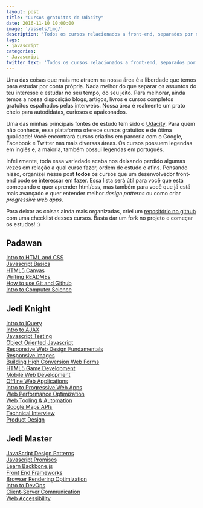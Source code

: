 ```yaml
---
layout: post
title: "Cursos gratuitos do Udacity"
date: 2016-11-10 10:00:00
image: '/assets/img/'
description: 'Todos os cursos relacionados a front-end, separados por nível.'
tags:
- javascript
categories:
- Javascript
twitter_text: 'Todos os cursos relacionados a front-end, separados por nível.'
---
```


Uma das coisas que mais me atraem na nossa área é a liberdade que temos para estudar por conta própria. Nada melhor do que separar os assuntos do teu interesse e estudar no seu tempo, do seu jeito. Para melhorar, ainda temos a nossa disposição blogs, artigos, livros e cursos completos gratuitos espalhados pelas interwebs. Nossa área é realmente um prato cheio para autodidatas, curiosos e apaixonados.

Uma das minhas principais fontes de estudo tem sido o [Udacity](https://br.udacity.com/). Para quem não conhece, essa plataforma oferece cursos gratuitos e de ótima qualidade! Você encontrará cursos criados em parceria com o Google, Facebook e Twitter nas mais diversas áreas. Os cursos possuem legendas em inglês e, a maioria, também possui legendas em português. 

Infelizmente, toda essa variedade acaba nos deixando perdido algumas vezes em relação a qual curso fazer, ordem de estudo e afins. Pensando nisso, organizei nesse post **todos** os cursos que um desenvolvedor front-end pode se interessar em fazer. Essa lista será útil para você que está começando e quer aprender html/css, mas também para você que já está mais avançado e quer entender melhor _design patterns_ ou como criar _progressive web apps_.

Para deixar as coisas ainda mais organizadas, criei um [repositório no github](https://github.com/cauequeiroz/udacity-course-checklist) com uma checklist desses cursos. Basta dar um fork no projeto e começar os estudos! :)

## Padawan

[Intro to HTML and CSS](https://br.udacity.com/course/intro-to-html-and-css--ud304)  
[Javascript Basics](https://br.udacity.com/course/javascript-basics--ud804)  
[HTML5 Canvas](https://br.udacity.com/course/html5-canvas--ud292)  
[Writing READMEs](https://br.udacity.com/course/writing-readmes--ud777)  
[How to use Git and Github](https://br.udacity.com/course/how-to-use-git-and-github--ud775/)  
[Intro to Computer Science](https://br.udacity.com/course/intro-to-computer-science--cs101)

## Jedi Knight

[Intro to jQuery](https://br.udacity.com/course/intro-to-jquery--ud245)  
[Intro to AJAX](https://br.udacity.com/course/intro-to-ajax--ud110)  
[Javascript Testing](https://br.udacity.com/course/javascript-testing--ud549)  
[Object Oriented Javascript](https://br.udacity.com/course/object-oriented-javascript--ud015)  
[Responsive Web Design Fundamentals](https://br.udacity.com/course/responsive-web-design-fundamentals--ud893)  
[Responsive Images](https://br.udacity.com/course/responsive-images--ud882)  
[Building High Conversion Web Forms](https://br.udacity.com/course/building-high-conversion-web-forms--ud890/)  
[HTML5 Game Development](https://br.udacity.com/course/html5-game-development--cs255/)  
[Mobile Web Development](https://br.udacity.com/course/mobile-web-development--cs256/)  
[Offline Web Applications](https://br.udacity.com/course/offline-web-applications--ud899)  
[Intro to Progressive Web Apps](https://br.udacity.com/course/intro-to-progressive-web-apps--ud811)  
[Web Performance Optimization](https://br.udacity.com/course/website-performance-optimization--ud884)  
[Web Tooling & Automation](https://br.udacity.com/course/web-tooling-automation--ud892)  
[Google Maps APIs](https://br.udacity.com/course/google-maps-apis--ud864)  
[Technical Interview](https://br.udacity.com/course/technical-interview--ud513)  
[Product Design](https://br.udacity.com/course/product-design--ud509/)

## Jedi Master

[JavaScript Design Patterns](https://br.udacity.com/course/javascript-design-patterns--ud989)  
[Javascript Promises](https://br.udacity.com/course/javascript-promises--ud898)  
[Learn Backbone.js](https://br.udacity.com/course/learn-backbonejs--ud990)  
[Front End Frameworks](https://br.udacity.com/course/front-end-frameworks--ud894)  
[Browser Rendering Optimization](https://br.udacity.com/course/browser-rendering-optimization--ud860)  
[Intro to DevOps](https://br.udacity.com/course/intro-to-devops--ud611/)  
[Client-Server Communication](https://br.udacity.com/course/client-server-communication--ud897)  
[Web Accessibility](https://br.udacity.com/course/web-accessibility--ud891)
